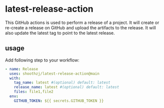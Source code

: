 # latest-release-action

This GitHub actions is used to perform a release of a project. It will create or re-create a release on GitHub and upload
the artifacts to the release. It will also update the latest tag to point to the latest release.

## usage

Add following step to your workflow:

```yaml
- name: Release
  uses: shoothzj/latest-release-action@main
  with:
    tag_name: latest #(optional) default: latest
    release_name: latest #(optional) default: latest
    files: file1,file2
  env:
    GITHUB_TOKEN: ${{ secrets.GITHUB_TOKEN }}
```
